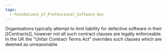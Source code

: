 ```yaml
---
tags:
  - Foundations_of_Professional_Software_Dev
---
```

Organisations typically attempt to limit liability for defective software in their [[Contracts]], however not all such contract clauses are legally enforceable. In the UK the "Unfair Contract Terms Act" overrides such clauses which are deemed as unreasonable